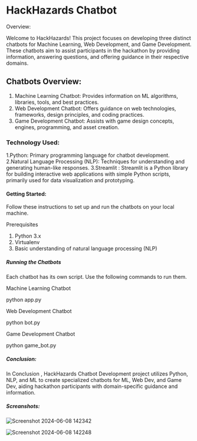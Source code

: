 # HackHazards Chatbot

Overview:

Welcome to HackHazards! This project focuses on developing three distinct chatbots for Machine Learning, Web Development, and Game Development. These chatbots aim to assist participants in the hackathon by providing information, answering questions, and offering guidance in their respective domains.

## Chatbots Overview:

1. Machine Learning Chatbot: Provides information on ML algorithms, libraries, tools, and best practices.
2. Web Development Chatbot: Offers guidance on web technologies, frameworks, design principles, and coding practices.
3. Game Development Chatbot: Assists with game design concepts, engines, programming, and asset creation.

### Technology Used:

1.Python: Primary programming language for chatbot development.
2.Natural Language Processing (NLP): Techniques for understanding and generating human-like responses.
3.Streamlit : Streamlit is a Python library for building interactive web applications with simple Python scripts, primarily used for data visualization and prototyping.

#### Getting Started:
Follow these instructions to set up and run the chatbots on your local machine.

Prerequisites
1. Python 3.x
2. Virtualenv
3. Basic understanding of natural language processing (NLP)

##### Running the Chatbots

Each chatbot has its own script. Use the following commands to run them.

Machine Learning Chatbot

python app.py

Web Development Chatbot

python bot.py

Game Development Chatbot

python game_bot.py

##### Conclusion:

In Conclusion , HackHazards Chatbot Development project utilizes Python, NLP, and ML to create specialized chatbots for ML, Web Dev, and Game Dev, aiding hackathon participants with domain-specific guidance and information.

##### Screanshots:

![Screenshot 2024-06-08 142342](https://github.com/AJ-JAISWAL/hackhazards_chatbot/assets/108292938/607eb7de-d005-49b8-ac0b-66b53f3d68d6)

![Screenshot 2024-06-08 142248](https://github.com/AJ-JAISWAL/hackhazards_chatbot/assets/108292938/15a44652-4677-4fc1-9a1c-1df4ab01b05b)
